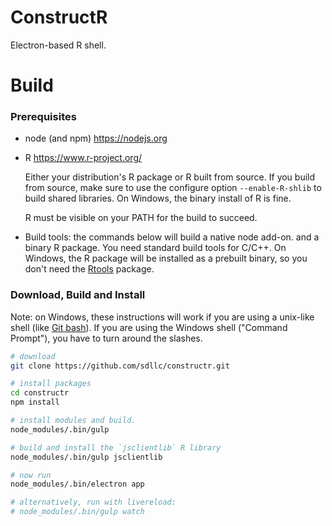 ConstructR
==========

Electron-based R shell.

Build
=====

### Prerequisites ###

 * node (and npm) https://nodejs.org

 * R https://www.r-project.org/
 
   Either your distribution's R package or R built from source. 
   If you build from source, make sure to use the configure option 
   `--enable-R-shlib` to build shared libraries.  On Windows, the 
   binary install of R is fine.

   R must be visible on your PATH for the build to succeed.

 * Build tools: the commands below will build a native node add-on.
   and a binary R package.  You need standard build tools for C/C++. 
   On Windows, the R package will be installed as a prebuilt binary, 
   so you don't need the [Rtools](https://cran.r-project.org/bin/windows/Rtools/) 
   package.

### Download, Build and Install ###

Note: on Windows, these instructions will work if you are using a 
unix-like shell (like [Git bash](https://git-scm.com/)).  If you are 
using the Windows shell ("Command Prompt"), you have to turn around
the slashes.

```sh
# download
git clone https://github.com/sdllc/constructr.git

# install packages
cd constructr
npm install

# install modules and build.  
node_modules/.bin/gulp

# build and install the `jsclientlib` R library
node_modules/.bin/gulp jsclientlib

# now run
node_modules/.bin/electron app

# alternatively, run with livereload:
# node_modules/.bin/gulp watch
```

